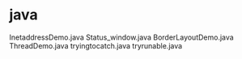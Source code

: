 # java

InetaddressDemo.java
Status_window.java
BorderLayoutDemo.java
ThreadDemo.java 
tryingtocatch.java 
tryrunable.java
